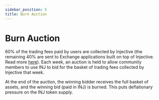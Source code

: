 ```yaml
---
sidebar_position: 5
title: Burn Auction
---
```

<!--
order: 5
title: Burn Auction
-->

# Burn Auction

60% of the trading fees paid by users are collected by Injective (the remaining 40% are sent to Exchange applications built on top of Injective. Read more [here](../../develop/guides/exchange/index.md)). Each week, an auction is held to allow community members to use INJ to bid for the basket of trading fees collected by Injective that week. 

At the end of the auction, the winning bidder receives the full basket of assets, and the winning bid (paid in INJ) is burned. This puts deflationary pressure on the INJ token supply.
